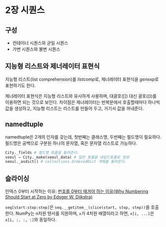 # 2장 시퀀스

## 구성

- 컨테이너 시퀀스와 균일 시퀀스
- 가변 시퀀스와 불변 시퀀스

## 지능형 리스트와 제너레이터 표현식

지능형 리스트(list comprehension)를 *listcomp*로, 제너레이터 표현식을 *genexp*로 표현하기도 한다.

제너레이터 표현식은 지능형 리스트와 유사하게 사용하며, 대괄호([]) 대신 괄호(())를 이용하면 되는 것으로 보인다. 차이점은 제너레이터는 반복문에서 호출할때마다 하나씩 값을 생성하고, 지능형 리스트는 리스트를 만들어 두고, 거기서 값을 꺼내준다.

## namedtuple

namedtuple은 2개의 인자를 갖는데, 첫번째는 클래스명, 두번째는 필드명이 필요하다. 필드명은 공백으로 구분된 하나의 문자열, 혹은 문자열 리스트로 가능하다.

```python
City._fields # 필드명 튜플을 돌려준다.
seoul = City._make(seoul_data) # 일반 튜플을 네임드튜플로 생성
seoul._asdict() # collections.OrderedDict 객체를 돌려준다.
```

## 슬라이싱

인덱스 0부터 시작하는 이유: [번호를 0부터 매겨야 하는 이유(Why Numbering Should Start at Zero by Edsger W. Dijkstra)](https://www.cs.utexas.edu/users/EWD/transcriptions/EWD08xx/EWD831.html)

```seq[start:stop:step]```은 ```seq.__getitem__(slice(start, stop, step))```을 호출한다.
NumPy는 n차원 텐서를 지원하며, ```x```가 4차원 배열이라고 하면, ```x[i, ...]```은 ```x[i, :, :, :]```와 동일하다.
